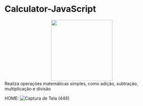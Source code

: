 # Calculator-JavaScript
<center><img src= "https://github.com/Victoria-Belo/Calculator-JavaScript/assets/86816104/4035e93a-7272-402e-b00a-8664820cfaef" width="200px"></center>
Realiza operações matemáticas simples, como adição, subtração, multiplicação e divisão





HOME:
![Captura de Tela (446)](https://github.com/Victoria-Belo/Calculator-JavaScript/assets/86816104/9e523a9e-f6f7-4a3c-a54a-1696205d7446)
